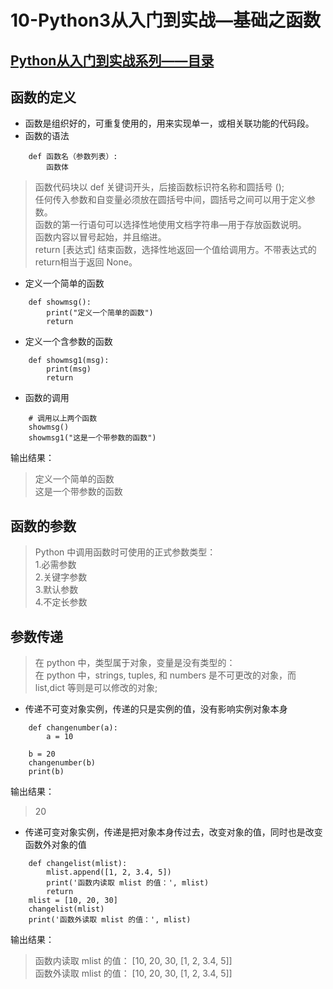 # 10-Python3从入门到实战—基础之函数

## [Python从入门到实战系列——目录](https://github.com/SiberiaDante/PythonResource/blob/master/README.md)

## 函数的定义
* 函数是组织好的，可重复使用的，用来实现单一，或相关联功能的代码段。
* 函数的语法
```
    def 函数名（参数列表）:
        函数体
```

>   函数代码块以 def 关键词开头，后接函数标识符名称和圆括号 ();      
    任何传入参数和自变量必须放在圆括号中间，圆括号之间可以用于定义参数。        
    函数的第一行语句可以选择性地使用文档字符串—用于存放函数说明。             
    函数内容以冒号起始，并且缩进。     
    return [表达式] 结束函数，选择性地返回一个值给调用方。不带表达式的return相当于返回 None。
* 定义一个简单的函数
```
    def showmsg():
        print("定义一个简单的函数")
        return
```
* 定义一个含参数的函数
```
    def showmsg1(msg):
        print(msg)
        return
```
* 函数的调用
```
    # 调用以上两个函数
    showmsg()
    showmsg1("这是一个带参数的函数")
```
输出结果：
> 定义一个简单的函数     
  这是一个带参数的函数

## 函数的参数
> Python 中调用函数时可使用的正式参数类型：  
    1.必需参数    
    2.关键字参数   
    3.默认参数    
    4.不定长参数   

##  参数传递
> 在 python 中，类型属于对象，变量是没有类型的：       
在 python 中，strings, tuples, 和 numbers 是不可更改的对象，而 list,dict 等则是可以修改的对象;
* 传递不可变对象实例，传递的只是实例的值，没有影响实例对象本身
```
    def changenumber(a):
        a = 10
    
    b = 20
    changenumber(b)
    print(b)
```
输出结果：
> 20
* 传递可变对象实例，传递是把对象本身传过去，改变对象的值，同时也是改变函数外对象的值
```
    def changelist(mlist):
        mlist.append([1, 2, 3.4, 5])
        print('函数内读取 mlist 的值：', mlist)
        return
    mlist = [10, 20, 30]
    changelist(mlist)
    print('函数外读取 mlist 的值：', mlist)
```
输出结果：
> 函数内读取 mlist 的值： [10, 20, 30, [1, 2, 3.4, 5]]  
  函数外读取 mlist 的值： [10, 20, 30, [1, 2, 3.4, 5]]